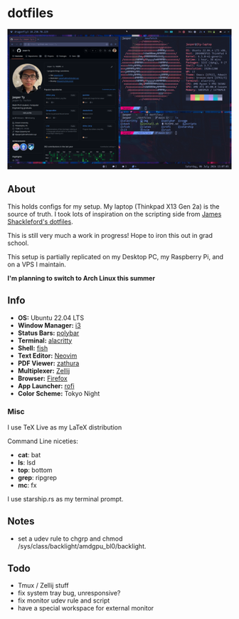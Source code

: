 # dotfiles

![screenshot](img/screenshot2.png)

## About

This holds configs for my setup. My laptop (Thinkpad X13 Gen 2a) is the source of truth. I took lots of inspiration on the scripting side from [James Shackleford's dotfiles](https://github.com/tshack/dotfiles).

This is still very much a work in progress! Hope to iron this out in grad school.

This setup is partially replicated on my Desktop PC, my Raspberry Pi, and on a VPS I maintain.

**I'm planning to switch to Arch Linux this summer**

## Info

- **OS:** Ubuntu 22.04 LTS
- **Window Manager:** [i3](https://i3wm.org/)
- **Status Bars:** [polybar](https://github.com/polybar/polybar)
- **Terminal:** [alacritty](https://github.com/alacritty/alacritty)
- **Shell:** [fish](https://fishshell.com/)
- **Text Editor:** [Neovim](https://neovim.io/)
- **PDF Viewer:** [zathura](https://pwmt.org/projects/zathura/)
- **Multiplexer:** [Zellij](https://zellij.dev/)
- **Browser:** [Firefox](https://www.mozilla.org/en-US/firefox/)
- **App Launcher:** [rofi](https://github.com/davatorium/rofi)
- **Color Scheme:** Tokyo Night

### Misc

I use TeX Live as my LaTeX distribution

Command Line niceties:
- **cat**: bat
- **ls**: lsd
- **top**: bottom 
- **grep**: ripgrep
- **mc**: fx

I use starship.rs as my terminal prompt.

## Notes

- set a udev rule to chgrp and chmod /sys/class/backlight/amdgpu_bl0/backlight.

## Todo

- Tmux / Zellij stuff
- fix system tray bug, unresponsive?
- fix monitor udev rule and script
- have a special workspace for external monitor

